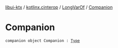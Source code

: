 [libui-ktx](../../index.md) / [kotlinx.cinterop](../index.md) / [LongVarOf](index.md) / [Companion](./-companion.md)

# Companion

`companion object Companion : `[`Type`](../-c-primitive-var/-type/index.md)
